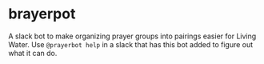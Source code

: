 # brayerpot

A slack bot to make organizing prayer groups into pairings easier for Living Water.  Use `@prayerbot help` in a slack that has this bot added to figure out what it can do.
